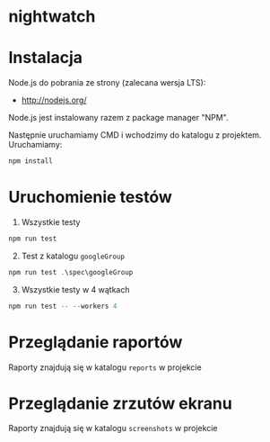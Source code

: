 # nightwatch

Instalacja
=============

Node.js do pobrania ze strony (zalecana wersja LTS):

- http://nodejs.org/

Node.js jest instalowany razem z package manager "NPM".

Następnie uruchamiamy CMD i wchodzimy do katalogu z projektem.
Uruchamiamy: 
```js
npm install
```

Uruchomienie testów
====================
1) Wszystkie testy
```js
npm run test
```

2) Test z katalogu `googleGroup`
```js
npm run test .\spec\googleGroup
```

3) Wszystkie testy w 4 wątkach
```js
npm run test -- --workers 4
```

Przeglądanie raportów
=======================

Raporty znajdują się w katalogu `reports` w projekcie

Przeglądanie zrzutów ekranu
============================

Raporty znajdują się w katalogu `screenshots` w projekcie



